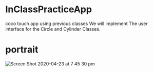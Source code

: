 # InClassPracticeApp
coco touch app using previous classes
We will implement The user interface for the Circle and Cylinder Classes.


# portrait 
![Screen Shot 2020-04-23 at 7 45 30 pm](https://user-images.githubusercontent.com/4823319/80085230-46a70f00-859b-11ea-9649-b933a5ec7b30.png)
